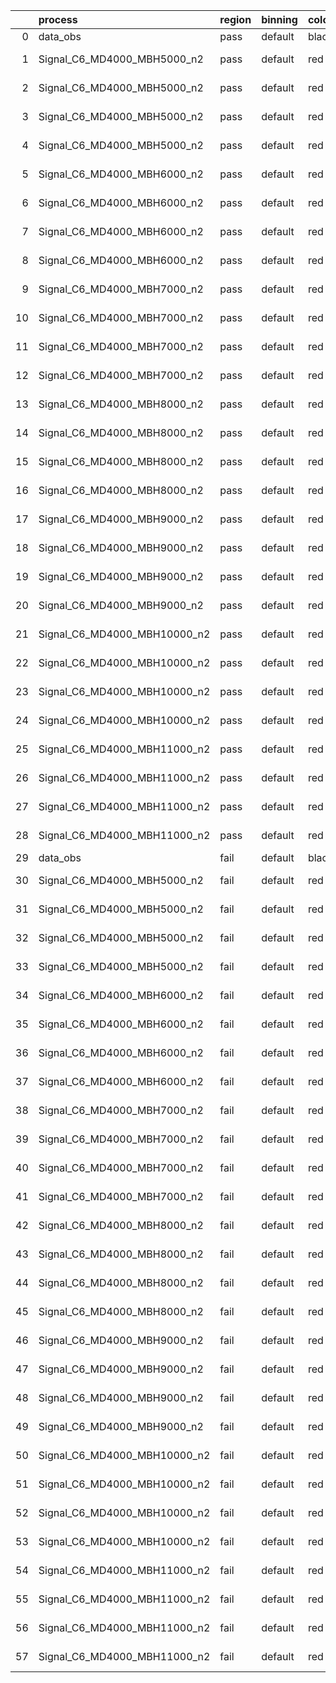 |    | process                      | region   | binning   | color   | process_type   |   scale | variation   | source_filename                                                       | source_histname    | alias                        | title     |   combine_idx |     lnN |   shapes | syst_type   | direction   | variation_alias   |
|---:|:-----------------------------|:---------|:----------|:--------|:---------------|--------:|:------------|:----------------------------------------------------------------------|:-------------------|:-----------------------------|:----------|--------------:|--------:|---------:|:------------|:------------|:------------------|
|  0 | data_obs                     | pass     | default   | black   | DATA           |       1 | nominal     | ./histograms_for_2DAlphabet_v18//BH_Data.root                         | hpass              | Data                         | Data      |           nan | nan     |      nan | nan         | nan         | nan               |
|  1 | Signal_C6_MD4000_MBH5000_n2  | pass     | default   | red     | SIGNAL         |       1 | lumi        | ./histograms_for_2DAlphabet_v18//BH_Signal_C6_MD4000_MBH5000_n2.root  | hpass              | Signal_C6_MD4000_MBH5000_n2  | BH signal |           nan |   1.016 |      nan | lnN         | nan         | nan               |
|  2 | Signal_C6_MD4000_MBH5000_n2  | pass     | default   | red     | SIGNAL         |       1 | SVM         | ./histograms_for_2DAlphabet_v18//BH_Signal_C6_MD4000_MBH5000_n2.root  | hpass_SVMsyst_up   | Signal_C6_MD4000_MBH5000_n2  | BH signal |           nan | nan     |        1 | shapes      | Up          | SVMsyst           |
|  3 | Signal_C6_MD4000_MBH5000_n2  | pass     | default   | red     | SIGNAL         |       1 | SVM         | ./histograms_for_2DAlphabet_v18//BH_Signal_C6_MD4000_MBH5000_n2.root  | hpass_SVMsyst_down | Signal_C6_MD4000_MBH5000_n2  | BH signal |           nan | nan     |        1 | shapes      | Down        | SVMsyst           |
|  4 | Signal_C6_MD4000_MBH5000_n2  | pass     | default   | red     | SIGNAL         |       1 | nominal     | ./histograms_for_2DAlphabet_v18//BH_Signal_C6_MD4000_MBH5000_n2.root  | hpass              | Signal_C6_MD4000_MBH5000_n2  | BH signal |           nan | nan     |      nan | nan         | nan         | nan               |
|  5 | Signal_C6_MD4000_MBH6000_n2  | pass     | default   | red     | SIGNAL         |       1 | lumi        | ./histograms_for_2DAlphabet_v18//BH_Signal_C6_MD4000_MBH6000_n2.root  | hpass              | Signal_C6_MD4000_MBH6000_n2  | BH signal |           nan |   1.016 |      nan | lnN         | nan         | nan               |
|  6 | Signal_C6_MD4000_MBH6000_n2  | pass     | default   | red     | SIGNAL         |       1 | SVM         | ./histograms_for_2DAlphabet_v18//BH_Signal_C6_MD4000_MBH6000_n2.root  | hpass_SVMsyst_up   | Signal_C6_MD4000_MBH6000_n2  | BH signal |           nan | nan     |        1 | shapes      | Up          | SVMsyst           |
|  7 | Signal_C6_MD4000_MBH6000_n2  | pass     | default   | red     | SIGNAL         |       1 | SVM         | ./histograms_for_2DAlphabet_v18//BH_Signal_C6_MD4000_MBH6000_n2.root  | hpass_SVMsyst_down | Signal_C6_MD4000_MBH6000_n2  | BH signal |           nan | nan     |        1 | shapes      | Down        | SVMsyst           |
|  8 | Signal_C6_MD4000_MBH6000_n2  | pass     | default   | red     | SIGNAL         |       1 | nominal     | ./histograms_for_2DAlphabet_v18//BH_Signal_C6_MD4000_MBH6000_n2.root  | hpass              | Signal_C6_MD4000_MBH6000_n2  | BH signal |           nan | nan     |      nan | nan         | nan         | nan               |
|  9 | Signal_C6_MD4000_MBH7000_n2  | pass     | default   | red     | SIGNAL         |       1 | lumi        | ./histograms_for_2DAlphabet_v18//BH_Signal_C6_MD4000_MBH7000_n2.root  | hpass              | Signal_C6_MD4000_MBH7000_n2  | BH signal |           nan |   1.016 |      nan | lnN         | nan         | nan               |
| 10 | Signal_C6_MD4000_MBH7000_n2  | pass     | default   | red     | SIGNAL         |       1 | SVM         | ./histograms_for_2DAlphabet_v18//BH_Signal_C6_MD4000_MBH7000_n2.root  | hpass_SVMsyst_up   | Signal_C6_MD4000_MBH7000_n2  | BH signal |           nan | nan     |        1 | shapes      | Up          | SVMsyst           |
| 11 | Signal_C6_MD4000_MBH7000_n2  | pass     | default   | red     | SIGNAL         |       1 | SVM         | ./histograms_for_2DAlphabet_v18//BH_Signal_C6_MD4000_MBH7000_n2.root  | hpass_SVMsyst_down | Signal_C6_MD4000_MBH7000_n2  | BH signal |           nan | nan     |        1 | shapes      | Down        | SVMsyst           |
| 12 | Signal_C6_MD4000_MBH7000_n2  | pass     | default   | red     | SIGNAL         |       1 | nominal     | ./histograms_for_2DAlphabet_v18//BH_Signal_C6_MD4000_MBH7000_n2.root  | hpass              | Signal_C6_MD4000_MBH7000_n2  | BH signal |           nan | nan     |      nan | nan         | nan         | nan               |
| 13 | Signal_C6_MD4000_MBH8000_n2  | pass     | default   | red     | SIGNAL         |       1 | lumi        | ./histograms_for_2DAlphabet_v18//BH_Signal_C6_MD4000_MBH8000_n2.root  | hpass              | Signal_C6_MD4000_MBH8000_n2  | BH signal |           nan |   1.016 |      nan | lnN         | nan         | nan               |
| 14 | Signal_C6_MD4000_MBH8000_n2  | pass     | default   | red     | SIGNAL         |       1 | SVM         | ./histograms_for_2DAlphabet_v18//BH_Signal_C6_MD4000_MBH8000_n2.root  | hpass_SVMsyst_up   | Signal_C6_MD4000_MBH8000_n2  | BH signal |           nan | nan     |        1 | shapes      | Up          | SVMsyst           |
| 15 | Signal_C6_MD4000_MBH8000_n2  | pass     | default   | red     | SIGNAL         |       1 | SVM         | ./histograms_for_2DAlphabet_v18//BH_Signal_C6_MD4000_MBH8000_n2.root  | hpass_SVMsyst_down | Signal_C6_MD4000_MBH8000_n2  | BH signal |           nan | nan     |        1 | shapes      | Down        | SVMsyst           |
| 16 | Signal_C6_MD4000_MBH8000_n2  | pass     | default   | red     | SIGNAL         |       1 | nominal     | ./histograms_for_2DAlphabet_v18//BH_Signal_C6_MD4000_MBH8000_n2.root  | hpass              | Signal_C6_MD4000_MBH8000_n2  | BH signal |           nan | nan     |      nan | nan         | nan         | nan               |
| 17 | Signal_C6_MD4000_MBH9000_n2  | pass     | default   | red     | SIGNAL         |       1 | lumi        | ./histograms_for_2DAlphabet_v18//BH_Signal_C6_MD4000_MBH9000_n2.root  | hpass              | Signal_C6_MD4000_MBH9000_n2  | BH signal |           nan |   1.016 |      nan | lnN         | nan         | nan               |
| 18 | Signal_C6_MD4000_MBH9000_n2  | pass     | default   | red     | SIGNAL         |       1 | SVM         | ./histograms_for_2DAlphabet_v18//BH_Signal_C6_MD4000_MBH9000_n2.root  | hpass_SVMsyst_up   | Signal_C6_MD4000_MBH9000_n2  | BH signal |           nan | nan     |        1 | shapes      | Up          | SVMsyst           |
| 19 | Signal_C6_MD4000_MBH9000_n2  | pass     | default   | red     | SIGNAL         |       1 | SVM         | ./histograms_for_2DAlphabet_v18//BH_Signal_C6_MD4000_MBH9000_n2.root  | hpass_SVMsyst_down | Signal_C6_MD4000_MBH9000_n2  | BH signal |           nan | nan     |        1 | shapes      | Down        | SVMsyst           |
| 20 | Signal_C6_MD4000_MBH9000_n2  | pass     | default   | red     | SIGNAL         |       1 | nominal     | ./histograms_for_2DAlphabet_v18//BH_Signal_C6_MD4000_MBH9000_n2.root  | hpass              | Signal_C6_MD4000_MBH9000_n2  | BH signal |           nan | nan     |      nan | nan         | nan         | nan               |
| 21 | Signal_C6_MD4000_MBH10000_n2 | pass     | default   | red     | SIGNAL         |       1 | lumi        | ./histograms_for_2DAlphabet_v18//BH_Signal_C6_MD4000_MBH10000_n2.root | hpass              | Signal_C6_MD4000_MBH10000_n2 | BH signal |           nan |   1.016 |      nan | lnN         | nan         | nan               |
| 22 | Signal_C6_MD4000_MBH10000_n2 | pass     | default   | red     | SIGNAL         |       1 | SVM         | ./histograms_for_2DAlphabet_v18//BH_Signal_C6_MD4000_MBH10000_n2.root | hpass_SVMsyst_up   | Signal_C6_MD4000_MBH10000_n2 | BH signal |           nan | nan     |        1 | shapes      | Up          | SVMsyst           |
| 23 | Signal_C6_MD4000_MBH10000_n2 | pass     | default   | red     | SIGNAL         |       1 | SVM         | ./histograms_for_2DAlphabet_v18//BH_Signal_C6_MD4000_MBH10000_n2.root | hpass_SVMsyst_down | Signal_C6_MD4000_MBH10000_n2 | BH signal |           nan | nan     |        1 | shapes      | Down        | SVMsyst           |
| 24 | Signal_C6_MD4000_MBH10000_n2 | pass     | default   | red     | SIGNAL         |       1 | nominal     | ./histograms_for_2DAlphabet_v18//BH_Signal_C6_MD4000_MBH10000_n2.root | hpass              | Signal_C6_MD4000_MBH10000_n2 | BH signal |           nan | nan     |      nan | nan         | nan         | nan               |
| 25 | Signal_C6_MD4000_MBH11000_n2 | pass     | default   | red     | SIGNAL         |       1 | lumi        | ./histograms_for_2DAlphabet_v18//BH_Signal_C6_MD4000_MBH11000_n2.root | hpass              | Signal_C6_MD4000_MBH11000_n2 | BH signal |           nan |   1.016 |      nan | lnN         | nan         | nan               |
| 26 | Signal_C6_MD4000_MBH11000_n2 | pass     | default   | red     | SIGNAL         |       1 | SVM         | ./histograms_for_2DAlphabet_v18//BH_Signal_C6_MD4000_MBH11000_n2.root | hpass_SVMsyst_up   | Signal_C6_MD4000_MBH11000_n2 | BH signal |           nan | nan     |        1 | shapes      | Up          | SVMsyst           |
| 27 | Signal_C6_MD4000_MBH11000_n2 | pass     | default   | red     | SIGNAL         |       1 | SVM         | ./histograms_for_2DAlphabet_v18//BH_Signal_C6_MD4000_MBH11000_n2.root | hpass_SVMsyst_down | Signal_C6_MD4000_MBH11000_n2 | BH signal |           nan | nan     |        1 | shapes      | Down        | SVMsyst           |
| 28 | Signal_C6_MD4000_MBH11000_n2 | pass     | default   | red     | SIGNAL         |       1 | nominal     | ./histograms_for_2DAlphabet_v18//BH_Signal_C6_MD4000_MBH11000_n2.root | hpass              | Signal_C6_MD4000_MBH11000_n2 | BH signal |           nan | nan     |      nan | nan         | nan         | nan               |
| 29 | data_obs                     | fail     | default   | black   | DATA           |       1 | nominal     | ./histograms_for_2DAlphabet_v18//BH_Data.root                         | hfail              | Data                         | Data      |           nan | nan     |      nan | nan         | nan         | nan               |
| 30 | Signal_C6_MD4000_MBH5000_n2  | fail     | default   | red     | SIGNAL         |       1 | lumi        | ./histograms_for_2DAlphabet_v18//BH_Signal_C6_MD4000_MBH5000_n2.root  | hfail              | Signal_C6_MD4000_MBH5000_n2  | BH signal |           nan |   1.016 |      nan | lnN         | nan         | nan               |
| 31 | Signal_C6_MD4000_MBH5000_n2  | fail     | default   | red     | SIGNAL         |       1 | SVM         | ./histograms_for_2DAlphabet_v18//BH_Signal_C6_MD4000_MBH5000_n2.root  | hfail_SVMsyst_up   | Signal_C6_MD4000_MBH5000_n2  | BH signal |           nan | nan     |        1 | shapes      | Up          | SVMsyst           |
| 32 | Signal_C6_MD4000_MBH5000_n2  | fail     | default   | red     | SIGNAL         |       1 | SVM         | ./histograms_for_2DAlphabet_v18//BH_Signal_C6_MD4000_MBH5000_n2.root  | hfail_SVMsyst_down | Signal_C6_MD4000_MBH5000_n2  | BH signal |           nan | nan     |        1 | shapes      | Down        | SVMsyst           |
| 33 | Signal_C6_MD4000_MBH5000_n2  | fail     | default   | red     | SIGNAL         |       1 | nominal     | ./histograms_for_2DAlphabet_v18//BH_Signal_C6_MD4000_MBH5000_n2.root  | hfail              | Signal_C6_MD4000_MBH5000_n2  | BH signal |           nan | nan     |      nan | nan         | nan         | nan               |
| 34 | Signal_C6_MD4000_MBH6000_n2  | fail     | default   | red     | SIGNAL         |       1 | lumi        | ./histograms_for_2DAlphabet_v18//BH_Signal_C6_MD4000_MBH6000_n2.root  | hfail              | Signal_C6_MD4000_MBH6000_n2  | BH signal |           nan |   1.016 |      nan | lnN         | nan         | nan               |
| 35 | Signal_C6_MD4000_MBH6000_n2  | fail     | default   | red     | SIGNAL         |       1 | SVM         | ./histograms_for_2DAlphabet_v18//BH_Signal_C6_MD4000_MBH6000_n2.root  | hfail_SVMsyst_up   | Signal_C6_MD4000_MBH6000_n2  | BH signal |           nan | nan     |        1 | shapes      | Up          | SVMsyst           |
| 36 | Signal_C6_MD4000_MBH6000_n2  | fail     | default   | red     | SIGNAL         |       1 | SVM         | ./histograms_for_2DAlphabet_v18//BH_Signal_C6_MD4000_MBH6000_n2.root  | hfail_SVMsyst_down | Signal_C6_MD4000_MBH6000_n2  | BH signal |           nan | nan     |        1 | shapes      | Down        | SVMsyst           |
| 37 | Signal_C6_MD4000_MBH6000_n2  | fail     | default   | red     | SIGNAL         |       1 | nominal     | ./histograms_for_2DAlphabet_v18//BH_Signal_C6_MD4000_MBH6000_n2.root  | hfail              | Signal_C6_MD4000_MBH6000_n2  | BH signal |           nan | nan     |      nan | nan         | nan         | nan               |
| 38 | Signal_C6_MD4000_MBH7000_n2  | fail     | default   | red     | SIGNAL         |       1 | lumi        | ./histograms_for_2DAlphabet_v18//BH_Signal_C6_MD4000_MBH7000_n2.root  | hfail              | Signal_C6_MD4000_MBH7000_n2  | BH signal |           nan |   1.016 |      nan | lnN         | nan         | nan               |
| 39 | Signal_C6_MD4000_MBH7000_n2  | fail     | default   | red     | SIGNAL         |       1 | SVM         | ./histograms_for_2DAlphabet_v18//BH_Signal_C6_MD4000_MBH7000_n2.root  | hfail_SVMsyst_up   | Signal_C6_MD4000_MBH7000_n2  | BH signal |           nan | nan     |        1 | shapes      | Up          | SVMsyst           |
| 40 | Signal_C6_MD4000_MBH7000_n2  | fail     | default   | red     | SIGNAL         |       1 | SVM         | ./histograms_for_2DAlphabet_v18//BH_Signal_C6_MD4000_MBH7000_n2.root  | hfail_SVMsyst_down | Signal_C6_MD4000_MBH7000_n2  | BH signal |           nan | nan     |        1 | shapes      | Down        | SVMsyst           |
| 41 | Signal_C6_MD4000_MBH7000_n2  | fail     | default   | red     | SIGNAL         |       1 | nominal     | ./histograms_for_2DAlphabet_v18//BH_Signal_C6_MD4000_MBH7000_n2.root  | hfail              | Signal_C6_MD4000_MBH7000_n2  | BH signal |           nan | nan     |      nan | nan         | nan         | nan               |
| 42 | Signal_C6_MD4000_MBH8000_n2  | fail     | default   | red     | SIGNAL         |       1 | lumi        | ./histograms_for_2DAlphabet_v18//BH_Signal_C6_MD4000_MBH8000_n2.root  | hfail              | Signal_C6_MD4000_MBH8000_n2  | BH signal |           nan |   1.016 |      nan | lnN         | nan         | nan               |
| 43 | Signal_C6_MD4000_MBH8000_n2  | fail     | default   | red     | SIGNAL         |       1 | SVM         | ./histograms_for_2DAlphabet_v18//BH_Signal_C6_MD4000_MBH8000_n2.root  | hfail_SVMsyst_up   | Signal_C6_MD4000_MBH8000_n2  | BH signal |           nan | nan     |        1 | shapes      | Up          | SVMsyst           |
| 44 | Signal_C6_MD4000_MBH8000_n2  | fail     | default   | red     | SIGNAL         |       1 | SVM         | ./histograms_for_2DAlphabet_v18//BH_Signal_C6_MD4000_MBH8000_n2.root  | hfail_SVMsyst_down | Signal_C6_MD4000_MBH8000_n2  | BH signal |           nan | nan     |        1 | shapes      | Down        | SVMsyst           |
| 45 | Signal_C6_MD4000_MBH8000_n2  | fail     | default   | red     | SIGNAL         |       1 | nominal     | ./histograms_for_2DAlphabet_v18//BH_Signal_C6_MD4000_MBH8000_n2.root  | hfail              | Signal_C6_MD4000_MBH8000_n2  | BH signal |           nan | nan     |      nan | nan         | nan         | nan               |
| 46 | Signal_C6_MD4000_MBH9000_n2  | fail     | default   | red     | SIGNAL         |       1 | lumi        | ./histograms_for_2DAlphabet_v18//BH_Signal_C6_MD4000_MBH9000_n2.root  | hfail              | Signal_C6_MD4000_MBH9000_n2  | BH signal |           nan |   1.016 |      nan | lnN         | nan         | nan               |
| 47 | Signal_C6_MD4000_MBH9000_n2  | fail     | default   | red     | SIGNAL         |       1 | SVM         | ./histograms_for_2DAlphabet_v18//BH_Signal_C6_MD4000_MBH9000_n2.root  | hfail_SVMsyst_up   | Signal_C6_MD4000_MBH9000_n2  | BH signal |           nan | nan     |        1 | shapes      | Up          | SVMsyst           |
| 48 | Signal_C6_MD4000_MBH9000_n2  | fail     | default   | red     | SIGNAL         |       1 | SVM         | ./histograms_for_2DAlphabet_v18//BH_Signal_C6_MD4000_MBH9000_n2.root  | hfail_SVMsyst_down | Signal_C6_MD4000_MBH9000_n2  | BH signal |           nan | nan     |        1 | shapes      | Down        | SVMsyst           |
| 49 | Signal_C6_MD4000_MBH9000_n2  | fail     | default   | red     | SIGNAL         |       1 | nominal     | ./histograms_for_2DAlphabet_v18//BH_Signal_C6_MD4000_MBH9000_n2.root  | hfail              | Signal_C6_MD4000_MBH9000_n2  | BH signal |           nan | nan     |      nan | nan         | nan         | nan               |
| 50 | Signal_C6_MD4000_MBH10000_n2 | fail     | default   | red     | SIGNAL         |       1 | lumi        | ./histograms_for_2DAlphabet_v18//BH_Signal_C6_MD4000_MBH10000_n2.root | hfail              | Signal_C6_MD4000_MBH10000_n2 | BH signal |           nan |   1.016 |      nan | lnN         | nan         | nan               |
| 51 | Signal_C6_MD4000_MBH10000_n2 | fail     | default   | red     | SIGNAL         |       1 | SVM         | ./histograms_for_2DAlphabet_v18//BH_Signal_C6_MD4000_MBH10000_n2.root | hfail_SVMsyst_up   | Signal_C6_MD4000_MBH10000_n2 | BH signal |           nan | nan     |        1 | shapes      | Up          | SVMsyst           |
| 52 | Signal_C6_MD4000_MBH10000_n2 | fail     | default   | red     | SIGNAL         |       1 | SVM         | ./histograms_for_2DAlphabet_v18//BH_Signal_C6_MD4000_MBH10000_n2.root | hfail_SVMsyst_down | Signal_C6_MD4000_MBH10000_n2 | BH signal |           nan | nan     |        1 | shapes      | Down        | SVMsyst           |
| 53 | Signal_C6_MD4000_MBH10000_n2 | fail     | default   | red     | SIGNAL         |       1 | nominal     | ./histograms_for_2DAlphabet_v18//BH_Signal_C6_MD4000_MBH10000_n2.root | hfail              | Signal_C6_MD4000_MBH10000_n2 | BH signal |           nan | nan     |      nan | nan         | nan         | nan               |
| 54 | Signal_C6_MD4000_MBH11000_n2 | fail     | default   | red     | SIGNAL         |       1 | lumi        | ./histograms_for_2DAlphabet_v18//BH_Signal_C6_MD4000_MBH11000_n2.root | hfail              | Signal_C6_MD4000_MBH11000_n2 | BH signal |           nan |   1.016 |      nan | lnN         | nan         | nan               |
| 55 | Signal_C6_MD4000_MBH11000_n2 | fail     | default   | red     | SIGNAL         |       1 | SVM         | ./histograms_for_2DAlphabet_v18//BH_Signal_C6_MD4000_MBH11000_n2.root | hfail_SVMsyst_up   | Signal_C6_MD4000_MBH11000_n2 | BH signal |           nan | nan     |        1 | shapes      | Up          | SVMsyst           |
| 56 | Signal_C6_MD4000_MBH11000_n2 | fail     | default   | red     | SIGNAL         |       1 | SVM         | ./histograms_for_2DAlphabet_v18//BH_Signal_C6_MD4000_MBH11000_n2.root | hfail_SVMsyst_down | Signal_C6_MD4000_MBH11000_n2 | BH signal |           nan | nan     |        1 | shapes      | Down        | SVMsyst           |
| 57 | Signal_C6_MD4000_MBH11000_n2 | fail     | default   | red     | SIGNAL         |       1 | nominal     | ./histograms_for_2DAlphabet_v18//BH_Signal_C6_MD4000_MBH11000_n2.root | hfail              | Signal_C6_MD4000_MBH11000_n2 | BH signal |           nan | nan     |      nan | nan         | nan         | nan               |